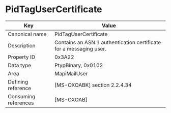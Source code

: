 # PidTagUserCertificate

| Key | Value |
|---|---|
| Canonical name | PidTagUserCertificate |
| Description | Contains an ASN.1 authentication certificate for a messaging user. |
| Property ID | 0x3A22 |
| Data type | PtypBinary, 0x0102 |
| Area | MapiMailUser |
| Defining reference | [MS-OXOABK] section 2.2.4.34 |
| Consuming references | [MS-OXOAB] |
